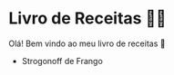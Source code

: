 # Livro de Receitas :man_cook:	

Olá! Bem vindo ao meu livro de receitas :wave:

- Strogonoff de Frango